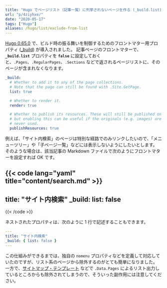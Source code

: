 ```yaml
---
title: "Hugo でページリスト（記事一覧）に列挙されないページを作る (_build.list)"
url: "p/4ziyhxe/"
date: "2020-05-17"
tags: ["Hugo"]
aliases: /hugo/list/exclude-from-list
---
```


[Hugo 0.65.0](https://gohugo.io/news/0.65.0-relnotes/) で、ビルド時の振る舞いを制御するためのフロントマター用プロパティ ([_build](https://gohugo.io/content-management/build-options/)) が導入されました。
記事ページのフロントマターで、__`_build.list`__ プロパティを __`false`__ に設定しておくと、`.Pages`、`.RegularPages`、`.Sections` などで返されるページリストに、そのページが含まれなくなります。

```yaml
_build:
  # Whether to add it to any of the page collections.
  # Note that the page can still be found with .Site.GetPage.
  list: true

  # Whether to render it.
  render: true

  # Whether to publish its resources. These will still be published on demand,
  # but enabling this can be useful if the originals (e.g. images) are
  # never used.
  publishResources: true
```

例えば、「サイト内検索」のページは特別な経路でのみリンクしたいので、「メニューツリー」や「子ページ一覧」などには表示しないようにしたいとします。
そのような場合は、該当記事の Markdown ファイルで次のようにフロントマターを設定すれば OK です。

{{< code lang="yaml" title="content/search.md" >}}
---
title: "サイト内検索"
_build:
  list: false
---
{{< /code >}}

ネストされたプロパティは、次のように 1 行で記述することもできます。

```yaml
---
title: "サイト内検索"
_build: { list: false }
---
```

この仕組みができるまでは、独自の `nomenu` プロパティなどを定義して対応していたのですが、リスト系のページから除外するのがとても簡単になりました。
一方で、[サイトマップ・テンプレート](https://gohugo.io/templates/sitemap-template/) などで `.Data.Pages` によるリスト出力しているところからも除外されてしまうので、そういった副作用には注意してください。

